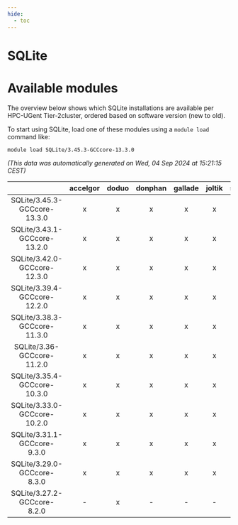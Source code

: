 ```yaml
---
hide:
  - toc
---
```


SQLite
======

# Available modules


The overview below shows which SQLite installations are available per HPC-UGent Tier-2cluster, ordered based on software version (new to old).

To start using SQLite, load one of these modules using a `module load` command like:

```shell
module load SQLite/3.45.3-GCCcore-13.3.0
```

*(This data was automatically generated on Wed, 04 Sep 2024 at 15:21:15 CEST)*  

| |accelgor|doduo|donphan|gallade|joltik|shinx|skitty|
| :---: | :---: | :---: | :---: | :---: | :---: | :---: | :---: |
|SQLite/3.45.3-GCCcore-13.3.0|x|x|x|x|x|x|x|
|SQLite/3.43.1-GCCcore-13.2.0|x|x|x|x|x|x|x|
|SQLite/3.42.0-GCCcore-12.3.0|x|x|x|x|x|x|x|
|SQLite/3.39.4-GCCcore-12.2.0|x|x|x|x|x|x|x|
|SQLite/3.38.3-GCCcore-11.3.0|x|x|x|x|x|x|x|
|SQLite/3.36-GCCcore-11.2.0|x|x|x|x|x|x|x|
|SQLite/3.35.4-GCCcore-10.3.0|x|x|x|x|x|-|x|
|SQLite/3.33.0-GCCcore-10.2.0|x|x|x|x|x|-|x|
|SQLite/3.31.1-GCCcore-9.3.0|x|x|x|x|x|-|x|
|SQLite/3.29.0-GCCcore-8.3.0|x|x|x|x|x|-|x|
|SQLite/3.27.2-GCCcore-8.2.0|-|x|-|-|-|-|-|
